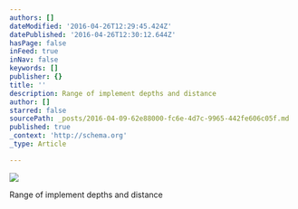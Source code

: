 ```yaml
---
authors: []
dateModified: '2016-04-26T12:29:45.424Z'
datePublished: '2016-04-26T12:30:12.644Z'
hasPage: false
inFeed: true
inNav: false
keywords: []
publisher: {}
title: ''
description: Range of implement depths and distance
author: []
starred: false
sourcePath: _posts/2016-04-09-62e88000-fc6e-4d7c-9965-442fe606c05f.md
published: true
_context: 'http://schema.org'
_type: Article

---
```

![](https://the-grid-user-content.s3-us-west-2.amazonaws.com/bcfbf9b5-fef3-47ac-9014-1abd2b1dcb40.png)

Range of implement depths and distance